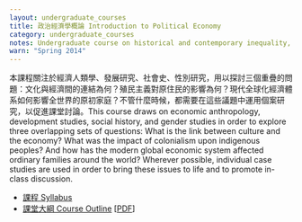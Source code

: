 ```yaml
---
layout: undergraduate_courses
title: 政治經濟學概論 Introduction to Political Economy
category: undergraduate_courses
notes: Undergraduate course on historical and contemporary inequality, focusing on the colonial encounter as well as issues pertaining to class, race, and gender.
warn: "Spring 2014"
---
```



本課程關注於經濟人類學、發展研究、社會史、性別研究，用以探討三個重疊的問題：文化與經濟間的連結為何？殖民主義對原住民的影響為何？現代全球化經濟體系如何影響全世界的原初家庭？不管什麼時候，都需要在這些議題中運用個案研究，以促進課堂討論。This course draws on economic anthropology, development studies, social history, and gender studies in order to explore three overlapping sets of questions: What is the link between culture and the economy? What was the impact of colonialism upon indigenous peoples? And how has the modern global economic system affected ordinary families around the world? Wherever possible, individual case studies are used in order to bring these issues to life and to promote in-class discussion.

* [課程 Syllabus][syllabas]
* [課堂大綱 Course Outline][outline] [[PDF][pdf]]

[syllabas]:http://kerim.pancakeapps.com/Political%20Economy%20Syllabus
[outline]:https://docs.google.com/spreadsheet/pub?key=0AlIzY9pLiJVZdDhRdDNSN0x3dV96cnFZNV9CSUQ0ckE&single=true&gid=0&output=html
[pdf]:https://docs.google.com/spreadsheet/pub?key=0AlIzY9pLiJVZdDhRdDNSN0x3dV96cnFZNV9CSUQ0ckE&single=true&gid=0&output=pdf